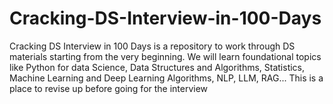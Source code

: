 # Cracking-DS-Interview-in-100-Days
Cracking DS Interview in 100 Days is a repository to work through DS materials starting from the very beginning.
We will learn foundational topics like Python for data Science, Data Structures and Algorithms, Statistics, Machine Learning and  Deep Learning Algorithms, NLP, LLM, RAG...
This is a place to revise up before going for the interview

